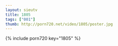 ```yaml
--- 
layout: sieutv
title: 1805
tags: ["001"]
thumb: http://porn720.net/video/1805/poster.jpg
---
```

{% include porn720 key="1805" %} 
